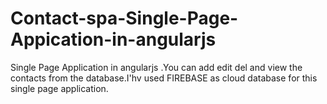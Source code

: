# Contact-spa-Single-Page-Appication-in-angularjs
Single Page Application in angularjs .You can add edit del and view the contacts from the database.I'hv used FIREBASE as cloud database for this single page  application.
